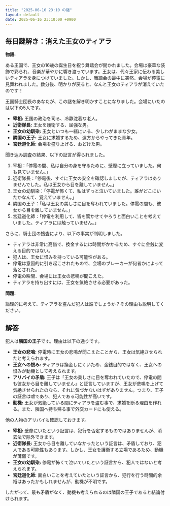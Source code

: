 ```yaml
---
title: "2025-06-16 23:10 の謎"
layout: default
date: 2025-06-16 23:10:00 +0900
---
```

## 毎日謎解き：消えた王女のティアラ

**物語:**

ある王国で、王女の16歳の誕生日を祝う舞踏会が開かれました。会場は豪華な装飾で彩られ、音楽が華やかに響き渡っています。王女は、代々王家に伝わる美しいティアラを身につけていました。しかし、舞踏会の最中に突然、会場が停電に見舞われました。数分後、明かりが戻ると、なんと王女のティアラが消えていたのです！

王国騎士団長のあなたが、この謎を解き明かすことになりました。会場にいたのは以下の5人です。

*   **宰相:** 王国の政治を司る、冷静沈着な老人。
*   **近衛隊長:** 王女を護衛する、屈強な男。
*   **王女の幼馴染:** 王女といつも一緒にいる、少しわがままな少女。
*   **隣国の王子:** 王女に求婚するため、遠方からやってきた青年。
*   **宮廷道化師:** 会場を盛り上げる、おどけた男。

聞き込み調査の結果、以下の証言が得られました。

1.  宰相：「停電の間、私は自分の身を守るために、壁際に立っていました。何も見ていません。」
2.  近衛隊長：「停電後、すぐに王女の安全を確認しましたが、ティアラはありませんでした。私は王女から目を離していません。」
3.  王女の幼馴染：「停電が怖くて、私はずっと泣いていました。誰がどこにいたかなんて、覚えていません。」
4.  隣国の王子：「私は王女の美しさに目を奪われていました。停電の間も、彼女から目を離していません。」
5.  宮廷道化師：「停電を利用して、皆を驚かせてやろうと面白いことを考えていました。ティアラには触っていません。」

さらに、騎士団の捜査により、以下の事実が判明しました。

*   ティアラは非常に高価で、換金するには時間がかかるため、すぐに金銭に変える目的ではない。
*   犯人は、王女に恨みを持っている可能性がある。
*   停電は意図的に引き起こされたもので、会場のブレーカーが何者かによって落とされた。
*   停電の瞬間、会場には王女の悲鳴が聞こえた。
*   ティアラを持ち出すには、王女を気絶させる必要があった。

**問題:**

論理的に考えて、ティアラを盗んだ犯人は誰でしょうか？その理由も説明してください。

## 解答

犯人は**隣国の王子**です。理由は以下の通りです。

*   **王女の悲鳴:** 停電時に王女の悲鳴が聞こえたことから、王女は気絶させられたと考えられます。
*   **王女への恨み:** ティアラは換金しにくいため、金銭目的ではなく、王女への恨みが動機として考えられます。
*   **アリバイの矛盾:** 王子は「王女の美しさに目を奪われていたので、停電の間も彼女から目を離していません」と証言していますが、王女が悲鳴を上げて気絶させられたのなら、それに気づかないはずがありません。つまり、王子の証言は嘘であり、犯人である可能性が高いです。
*   **動機:** 王女が気絶している間にティアラを盗む事で、求婚を断る理由を作れる。また、隣国へ持ち帰る事で外交カードにも使える。

他の人物のアリバイも確認しておきます。

*   **宰相:** 壁際にいたという証言は、犯行を否定するものではありませんが、消去法で除外できます。
*   **近衛隊長:** 王女から目を離していなかったという証言は、矛盾しており、犯人である可能性もあります。しかし、王女を護衛する立場であるため、動機が薄弱です。
*   **王女の幼馴染:** 停電が怖くて泣いていたという証言から、犯人ではないと考えられます。
*   **宮廷道化師:** 面白いことを考えていたという証言から、犯行を行う時間的余裕はあったかもしれませんが、動機が不明です。

したがって、最も矛盾がなく、動機も考えられるのは隣国の王子であると結論付けられます。
